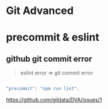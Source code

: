 # Git Advanced


# precommit & eslint

## github git commit error

> eslint error => git commit error

```js

"precommit": "npm run lint",

```

https://github.com/gildata/DVA/issues/1































